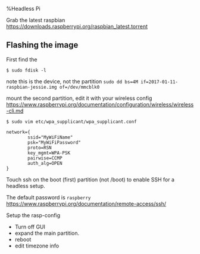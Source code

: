 %Headless Pi

Grab the latest raspbian 
https://downloads.raspberrypi.org/raspbian_latest.torrent


## Flashing the image

First find the 
```
$ sudo fdisk -l
```
note this is the device, not the partition
```sudo dd bs=4M if=2017-01-11-raspbian-jessie.img of=/dev/mmcblk0```

mount the second partition, edit it with your wireless config
https://www.raspberrypi.org/documentation/configuration/wireless/wireless-cli.md

```
$ sudo vim etc/wpa_supplicant/wpa_supplicant.conf

network={
        ssid="MyWiFiName"
        psk="MyWiFiPassword"
        proto=RSN
        key_mgmt=WPA-PSK
        pairwise=CCMP
        auth_alg=OPEN
}
```

Touch ssh on the boot (first) partition (not /boot) to enable SSH for a headless setup.

The default password is ```raspberry```
https://www.raspberrypi.org/documentation/remote-access/ssh/

Setup the rasp-config

* Turn off GUI
* expand the main partition.
* reboot
* edit timezone info


